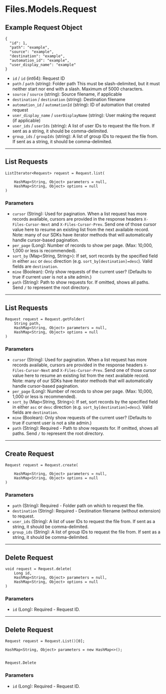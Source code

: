 # Files.Models.Request

## Example Request Object

```
{
  "id": 1,
  "path": "example",
  "source": "example",
  "destination": "example",
  "automation_id": "example",
  "user_display_name": "example"
}
```

* `id` / `id`  (int64): Request ID
* `path` / `path`  (string): Folder path This must be slash-delimited, but it must neither start nor end with a slash. Maximum of 5000 characters.
* `source` / `source`  (string): Source filename, if applicable
* `destination` / `destination`  (string): Destination filename
* `automation_id` / `automationId`  (string): ID of automation that created request
* `user_display_name` / `userDisplayName`  (string): User making the request (if applicable)
* `user_ids` / `userIds`  (string): A list of user IDs to request the file from. If sent as a string, it should be comma-delimited.
* `group_ids` / `groupIds`  (string): A list of group IDs to request the file from. If sent as a string, it should be comma-delimited.


---

## List Requests

```
ListIterator<Request> request = Request.list(
    
    HashMap<String, Object> parameters = null,
    HashMap<String, Object> options = null
)
```

### Parameters

* `cursor` (String): Used for pagination.  When a list request has more records available, cursors are provided in the response headers `X-Files-Cursor-Next` and `X-Files-Cursor-Prev`.  Send one of those cursor value here to resume an existing list from the next available record.  Note: many of our SDKs have iterator methods that will automatically handle cursor-based pagination.
* `per_page` (Long): Number of records to show per page.  (Max: 10,000, 1,000 or less is recommended).
* `sort_by` (Map<String, String>): If set, sort records by the specified field in either `asc` or `desc` direction (e.g. `sort_by[destination]=desc`). Valid fields are `destination`.
* `mine` (Boolean): Only show requests of the current user?  (Defaults to true if current user is not a site admin.)
* `path` (String): Path to show requests for.  If omitted, shows all paths. Send `/` to represent the root directory.


---

## List Requests

```
Request request = Request.getFolder(
    String path, 
    HashMap<String, Object> parameters = null,
    HashMap<String, Object> options = null
)
```

### Parameters

* `cursor` (String): Used for pagination.  When a list request has more records available, cursors are provided in the response headers `X-Files-Cursor-Next` and `X-Files-Cursor-Prev`.  Send one of those cursor value here to resume an existing list from the next available record.  Note: many of our SDKs have iterator methods that will automatically handle cursor-based pagination.
* `per_page` (Long): Number of records to show per page.  (Max: 10,000, 1,000 or less is recommended).
* `sort_by` (Map<String, String>): If set, sort records by the specified field in either `asc` or `desc` direction (e.g. `sort_by[destination]=desc`). Valid fields are `destination`.
* `mine` (Boolean): Only show requests of the current user?  (Defaults to true if current user is not a site admin.)
* `path` (String): Required - Path to show requests for.  If omitted, shows all paths. Send `/` to represent the root directory.


---

## Create Request

```
Request request = Request.create(
    
    HashMap<String, Object> parameters = null,
    HashMap<String, Object> options = null
)
```

### Parameters

* `path` (String): Required - Folder path on which to request the file.
* `destination` (String): Required - Destination filename (without extension) to request.
* `user_ids` (String): A list of user IDs to request the file from. If sent as a string, it should be comma-delimited.
* `group_ids` (String): A list of group IDs to request the file from. If sent as a string, it should be comma-delimited.


---

## Delete Request

```
void request = Request.delete(
    Long id, 
    HashMap<String, Object> parameters = null,
    HashMap<String, Object> options = null
)
```

### Parameters

* `id` (Long): Required - Request ID.


---

## Delete Request

```
Request request = Request.List()[0];

HashMap<String, Object> parameters = new HashMap<>();


Request.Delete
```

### Parameters

* `id` (Long): Required - Request ID.
